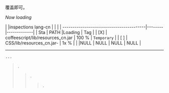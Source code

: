 覆盖即可。

_Now loading_  


|     |inspections lang-cn                 |        |            |
| -----------------------------------------|--------|-------------|
| Sta |               PATH                 |Loading |     Tag     |
| [X] | coffeescript/lib/resources_cn.jar  | 100 %  | `Temporary` |
| [ ] | CSS/lib/resources_cn.jar-          |  1x %  |             |
|NULL |             NULL                   |  NULL  |    NULL     |

----


```
...
```

> .
>> .
>>> .


